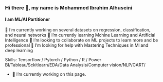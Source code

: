 ### Hi there 👋, my name is Mohammed Ibrahim Alhuseini
#### I am ML/AI Partitioner
🔭 I’m currently working on several datasets on regression, classification, and neural networks 🌱 I’m currently learning Mchine Learning and Artificial Intelligence 👯 I’m looking to collaborate on ML projects to learn more and be professional 🤔 I’m looking for help with Mastering Techniques in Ml and deep learning

Skills: Tensorflow / Pytorch / Python / R / Power BI/Tableau/Sckitlearn/EDA/Data Analysis/Computer vision/NLP/CART/

- 🔭 I’m currently working on this page. 









